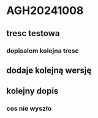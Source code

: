 # AGH20241008

## tresc testowa

### dopisalem kolejna tresc

## dodaje kolejną wersję 
## kolejny dopis
### cos nie wyszło
